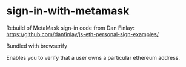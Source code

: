# sign-in-with-metamask
Rebuild of MetaMask sign-in code from Dan Finlay: https://github.com/danfinlay/js-eth-personal-sign-examples/   


Bundled with browserify   

Enables you to verify that a user owns a particular ethereum address. 

